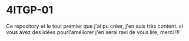 # 4ITGP-01
Ce repository et le tout premier que j'ai pu créer, j'en suis très content.
si vous avez des idées pourl'améliorer j'en serai ravi de vous lire, merci !!!
